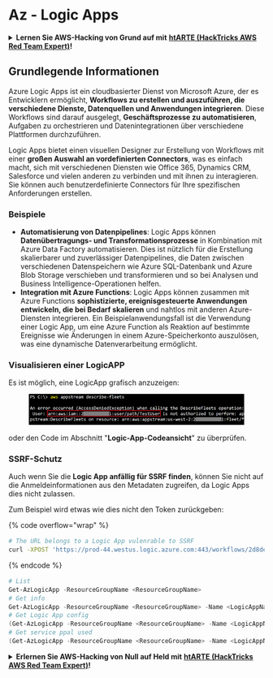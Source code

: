 # Az - Logic Apps

<details>

<summary><strong>Lernen Sie AWS-Hacking von Grund auf mit</strong> <a href="https://training.hacktricks.xyz/courses/arte"><strong>htARTE (HackTricks AWS Red Team Expert)</strong></a><strong>!</strong></summary>

Andere Möglichkeiten, HackTricks zu unterstützen:

* Wenn Sie Ihr **Unternehmen in HackTricks beworben sehen möchten** oder **HackTricks im PDF-Format herunterladen möchten**, überprüfen Sie die [**ABONNEMENTPLÄNE**](https://github.com/sponsors/carlospolop)!
* Holen Sie sich das [**offizielle PEASS & HackTricks-Merchandise**](https://peass.creator-spring.com)
* Entdecken Sie [**The PEASS Family**](https://opensea.io/collection/the-peass-family), unsere Sammlung exklusiver [**NFTs**](https://opensea.io/collection/the-peass-family)
* **Treten Sie der** 💬 [**Discord-Gruppe**](https://discord.gg/hRep4RUj7f) oder der [**Telegram-Gruppe**](https://t.me/peass) bei oder **folgen** Sie uns auf **Twitter** 🐦 [**@hacktricks\_live**](https://twitter.com/hacktricks\_live)**.**
* **Teilen Sie Ihre Hacking-Tricks, indem Sie PRs an die** [**HackTricks**](https://github.com/carlospolop/hacktricks) und [**HackTricks Cloud**](https://github.com/carlospolop/hacktricks-cloud) Github-Repositories einreichen.

</details>

## Grundlegende Informationen

Azure Logic Apps ist ein cloudbasierter Dienst von Microsoft Azure, der es Entwicklern ermöglicht, **Workflows zu erstellen und auszuführen, die verschiedene Dienste, Datenquellen und Anwendungen integrieren**. Diese Workflows sind darauf ausgelegt, **Geschäftsprozesse zu automatisieren**, Aufgaben zu orchestrieren und Datenintegrationen über verschiedene Plattformen durchzuführen.

Logic Apps bietet einen visuellen Designer zur Erstellung von Workflows mit einer **großen Auswahl an vordefinierten Connectors**, was es einfach macht, sich mit verschiedenen Diensten wie Office 365, Dynamics CRM, Salesforce und vielen anderen zu verbinden und mit ihnen zu interagieren. Sie können auch benutzerdefinierte Connectors für Ihre spezifischen Anforderungen erstellen.

### Beispiele

* **Automatisierung von Datenpipelines**: Logic Apps können **Datenübertragungs- und Transformationsprozesse** in Kombination mit Azure Data Factory automatisieren. Dies ist nützlich für die Erstellung skalierbarer und zuverlässiger Datenpipelines, die Daten zwischen verschiedenen Datenspeichern wie Azure SQL-Datenbank und Azure Blob Storage verschieben und transformieren und so bei Analysen und Business Intelligence-Operationen helfen.
* **Integration mit Azure Functions**: Logic Apps können zusammen mit Azure Functions **sophistizierte, ereignisgesteuerte Anwendungen entwickeln, die bei Bedarf skalieren** und nahtlos mit anderen Azure-Diensten integrieren. Ein Beispielanwendungsfall ist die Verwendung einer Logic App, um eine Azure Function als Reaktion auf bestimmte Ereignisse wie Änderungen in einem Azure-Speicherkonto auszulösen, was eine dynamische Datenverarbeitung ermöglicht.

### Visualisieren einer LogicAPP

Es ist möglich, eine LogicApp grafisch anzuzeigen:

<figure><img src="../../../.gitbook/assets/image (93).png" alt=""><figcaption></figcaption></figure>

oder den Code im Abschnitt "**Logic-App-Codeansicht**" zu überprüfen.

### SSRF-Schutz

Auch wenn Sie die **Logic App anfällig für SSRF finden**, können Sie nicht auf die Anmeldeinformationen aus den Metadaten zugreifen, da Logic Apps dies nicht zulassen.

Zum Beispiel wird etwas wie dies nicht den Token zurückgeben:

{% code overflow="wrap" %}
```bash
# The URL belongs to a Logic App vulenrable to SSRF
curl -XPOST 'https://prod-44.westus.logic.azure.com:443/workflows/2d8de4be6e974123adf0b98159966644/triggers/manual/paths/invoke?api-version=2016-10-01&sp=%2Ftriggers%2Fmanual%2Frun&sv=1.0&sig=_8_oqqsCXc0u2c7hNjtSZmT0uM4Xi3hktw6Uze0O34s' -d '{"url": "http://169.254.169.254/metadata/identity/oauth2/token?api-version=2018-02-01&resource=https://management.azure.com/"}' -H "Content-type: application/json" -v
```
{% endcode %}

```powershell
# List
Get-AzLogicApp -ResourceGroupName <ResourceGroupName>
# Get info
Get-AzLogicApp -ResourceGroupName <ResourceGroupName> -Name <LogicAppName>
# Get Logic App config
(Get-AzLogicApp -ResourceGroupName <ResourceGroupName> -Name <LogicAppName>).Definition | ConvertTo-Json
# Get service ppal used
(Get-AzLogicApp -ResourceGroupName <ResourceGroupName> -Name <LogicAppName>).Identity
```

<details>

<summary><strong>Erlernen Sie AWS-Hacking von Null auf Held mit</strong> <a href="https://training.hacktricks.xyz/courses/arte"><strong>htARTE (HackTricks AWS Red Team Expert)</strong></a><strong>!</strong></summary>

Andere Möglichkeiten, HackTricks zu unterstützen:

* Wenn Sie Ihr **Unternehmen in HackTricks beworben sehen möchten** oder **HackTricks im PDF-Format herunterladen möchten**, überprüfen Sie die [**ABONNEMENTPLÄNE**](https://github.com/sponsors/carlospolop)!
* Holen Sie sich das [**offizielle PEASS & HackTricks-Merch**](https://peass.creator-spring.com)
* Entdecken Sie [**The PEASS Family**](https://opensea.io/collection/the-peass-family), unsere Sammlung exklusiver [**NFTs**](https://opensea.io/collection/the-peass-family)
* **Treten Sie der** 💬 [**Discord-Gruppe**](https://discord.gg/hRep4RUj7f) oder der [**Telegram-Gruppe**](https://t.me/peass) bei oder **folgen** Sie uns auf **Twitter** 🐦 [**@hacktricks\_live**](https://twitter.com/hacktricks\_live)**.**
* **Teilen Sie Ihre Hacking-Tricks, indem Sie PRs an die** [**HackTricks**](https://github.com/carlospolop/hacktricks) und [**HackTricks Cloud**](https://github.com/carlospolop/hacktricks-cloud) Github-Repositories einreichen.

</details>
